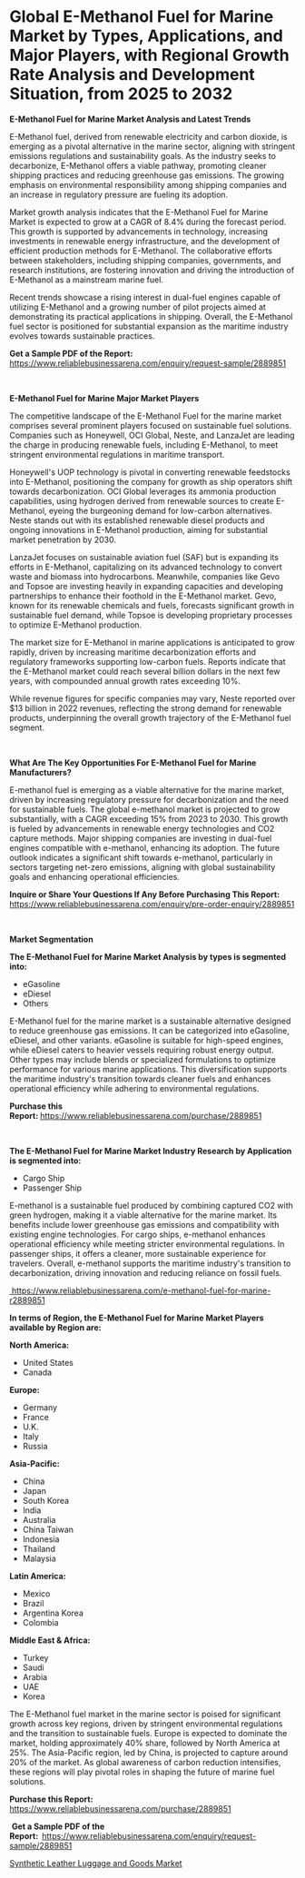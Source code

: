<p><h1>Global E-Methanol Fuel for Marine Market by Types, Applications, and Major Players, with Regional Growth Rate Analysis and Development Situation, from 2025 to 2032</h1></p><p><strong>E-Methanol Fuel for Marine Market Analysis and Latest Trends</strong></p>
<p><p>E-Methanol fuel, derived from renewable electricity and carbon dioxide, is emerging as a pivotal alternative in the marine sector, aligning with stringent emissions regulations and sustainability goals. As the industry seeks to decarbonize, E-Methanol offers a viable pathway, promoting cleaner shipping practices and reducing greenhouse gas emissions. The growing emphasis on environmental responsibility among shipping companies and an increase in regulatory pressure are fueling its adoption.</p><p>Market growth analysis indicates that the E-Methanol Fuel for Marine Market is expected to grow at a CAGR of 8.4% during the forecast period. This growth is supported by advancements in technology, increasing investments in renewable energy infrastructure, and the development of efficient production methods for E-Methanol. The collaborative efforts between stakeholders, including shipping companies, governments, and research institutions, are fostering innovation and driving the introduction of E-Methanol as a mainstream marine fuel.</p><p>Recent trends showcase a rising interest in dual-fuel engines capable of utilizing E-Methanol and a growing number of pilot projects aimed at demonstrating its practical applications in shipping. Overall, the E-Methanol fuel sector is positioned for substantial expansion as the maritime industry evolves towards sustainable practices.</p></p>
<p><strong>Get a Sample PDF of the Report:&nbsp;</strong> <a href="https://www.reliablebusinessarena.com/enquiry/request-sample/2889851?utm_campaign=2566&utm_medium=2&utm_source=Github&utm_content=ia&utm_term=14032025&utm_id=e-methanol-fuel-for-marine">https://www.reliablebusinessarena.com/enquiry/request-sample/2889851</a></p>
<p>&nbsp;</p>
<p><strong>E-Methanol Fuel for Marine Major Market Players</strong></p>
<p><p>The competitive landscape of the E-Methanol Fuel for the marine market comprises several prominent players focused on sustainable fuel solutions. Companies such as Honeywell, OCI Global, Neste, and LanzaJet are leading the charge in producing renewable fuels, including E-Methanol, to meet stringent environmental regulations in maritime transport.</p><p>Honeywell's UOP technology is pivotal in converting renewable feedstocks into E-Methanol, positioning the company for growth as ship operators shift towards decarbonization. OCI Global leverages its ammonia production capabilities, using hydrogen derived from renewable sources to create E-Methanol, eyeing the burgeoning demand for low-carbon alternatives. Neste stands out with its established renewable diesel products and ongoing innovations in E-Methanol production, aiming for substantial market penetration by 2030.</p><p>LanzaJet focuses on sustainable aviation fuel (SAF) but is expanding its efforts in E-Methanol, capitalizing on its advanced technology to convert waste and biomass into hydrocarbons. Meanwhile, companies like Gevo and Topsoe are investing heavily in expanding capacities and developing partnerships to enhance their foothold in the E-Methanol market. Gevo, known for its renewable chemicals and fuels, forecasts significant growth in sustainable fuel demand, while Topsoe is developing proprietary processes to optimize E-Methanol production.</p><p>The market size for E-Methanol in marine applications is anticipated to grow rapidly, driven by increasing maritime decarbonization efforts and regulatory frameworks supporting low-carbon fuels. Reports indicate that the E-Methanol market could reach several billion dollars in the next few years, with compounded annual growth rates exceeding 10%.</p><p>While revenue figures for specific companies may vary, Neste reported over $13 billion in 2022 revenues, reflecting the strong demand for renewable products, underpinning the overall growth trajectory of the E-Methanol fuel segment.</p></p>
<p>&nbsp;</p>
<p><strong>What Are The Key Opportunities For E-Methanol Fuel for Marine Manufacturers?</strong></p>
<p><p>E-methanol fuel is emerging as a viable alternative for the marine market, driven by increasing regulatory pressure for decarbonization and the need for sustainable fuels. The global e-methanol market is projected to grow substantially, with a CAGR exceeding 15% from 2023 to 2030. This growth is fueled by advancements in renewable energy technologies and CO2 capture methods. Major shipping companies are investing in dual-fuel engines compatible with e-methanol, enhancing its adoption. The future outlook indicates a significant shift towards e-methanol, particularly in sectors targeting net-zero emissions, aligning with global sustainability goals and enhancing operational efficiencies.</p></p>
<p><strong>Inquire or Share Your Questions If Any Before Purchasing This Report:</strong> <a href="https://www.reliablebusinessarena.com/enquiry/pre-order-enquiry/2889851?utm_campaign=2566&utm_medium=2&utm_source=Github&utm_content=ia&utm_term=14032025&utm_id=e-methanol-fuel-for-marine">https://www.reliablebusinessarena.com/enquiry/pre-order-enquiry/2889851</a></p>
<p>&nbsp;</p>
<p><strong>Market Segmentation</strong></p>
<p><strong>The E-Methanol Fuel for Marine Market Analysis by types is segmented into:</strong></p>
<p><ul><li>eGasoline</li><li>eDiesel</li><li>Others</li></ul></p>
<p><p>E-Methanol fuel for the marine market is a sustainable alternative designed to reduce greenhouse gas emissions. It can be categorized into eGasoline, eDiesel, and other variants. eGasoline is suitable for high-speed engines, while eDiesel caters to heavier vessels requiring robust energy output. Other types may include blends or specialized formulations to optimize performance for various marine applications. This diversification supports the maritime industry's transition towards cleaner fuels and enhances operational efficiency while adhering to environmental regulations.</p></p>
<p><strong>Purchase this Report:&nbsp;</strong><a href="https://www.reliablebusinessarena.com/purchase/2889851?utm_campaign=2566&utm_medium=2&utm_source=Github&utm_content=ia&utm_term=14032025&utm_id=e-methanol-fuel-for-marine">https://www.reliablebusinessarena.com/purchase/2889851</a></p>
<p>&nbsp;</p>
<p><strong>The E-Methanol Fuel for Marine Market Industry Research by Application is segmented into:</strong></p>
<p><ul><li>Cargo Ship</li><li>Passenger Ship</li></ul></p>
<p><p>E-methanol is a sustainable fuel produced by combining captured CO2 with green hydrogen, making it a viable alternative for the marine market. Its benefits include lower greenhouse gas emissions and compatibility with existing engine technologies. For cargo ships, e-methanol enhances operational efficiency while meeting stricter environmental regulations. In passenger ships, it offers a cleaner, more sustainable experience for travelers. Overall, e-methanol supports the maritime industry's transition to decarbonization, driving innovation and reducing reliance on fossil fuels.</p></p>
<p><a href="https://www.reliablebusinessarena.com/e-methanol-fuel-for-marine-r2889851?utm_campaign=2566&utm_medium=2&utm_source=Github&utm_content=ia&utm_term=14032025&utm_id=e-methanol-fuel-for-marine">&nbsp;https://www.reliablebusinessarena.com/e-methanol-fuel-for-marine-r2889851</a></p>
<p><strong>In terms of Region, the E-Methanol Fuel for Marine Market Players available by Region are:</strong></p>
<p>
    <p> <strong> North America: </strong>
        <ul>
            <li>United States</li>
            <li>Canada</li>
        </ul>
        </p> 
    <p> <strong> Europe: </strong>
        <ul>
            <li>Germany</li>
            <li>France</li>
            <li>U.K.</li>
            <li>Italy</li>
            <li>Russia</li>
        </ul>
        </p> 
    <p> <strong> Asia-Pacific: </strong>
        <ul>
            <li>China</li>
            <li>Japan</li>
            <li>South Korea</li>
            <li>India</li>
            <li>Australia</li>
            <li>China Taiwan</li>
            <li>Indonesia</li>
            <li>Thailand</li>
            <li>Malaysia</li>
        </ul>
        </p> 
    <p> <strong> Latin America: </strong>
        <ul>
            <li>Mexico</li>
            <li>Brazil</li>
            <li>Argentina Korea</li>
            <li>Colombia</li>
        </ul>
        </p> 
    <p> <strong> Middle East & Africa: </strong>
        <ul>
            <li>Turkey</li>
            <li>Saudi</li>
            <li>Arabia</li>
            <li>UAE</li>
            <li>Korea</li>
        </ul>
    </p>
    </p>
<p><p>The E-Methanol fuel market in the marine sector is poised for significant growth across key regions, driven by stringent environmental regulations and the transition to sustainable fuels. Europe is expected to dominate the market, holding approximately 40% share, followed by North America at 25%. The Asia-Pacific region, led by China, is projected to capture around 20% of the market. As global awareness of carbon reduction intensifies, these regions will play pivotal roles in shaping the future of marine fuel solutions.</p></p>
<p><strong>Purchase this Report: </strong><a href="https://www.reliablebusinessarena.com/purchase/2889851?utm_campaign=2566&utm_medium=2&utm_source=Github&utm_content=ia&utm_term=14032025&utm_id=e-methanol-fuel-for-marine">https://www.reliablebusinessarena.com/purchase/2889851</a></p>
<p>&nbsp;<strong>Get a Sample PDF of the Report:&nbsp;&nbsp;</strong><a href="https://www.reliablebusinessarena.com/enquiry/request-sample/2889851?utm_campaign=2566&utm_medium=2&utm_source=Github&utm_content=ia&utm_term=14032025&utm_id=e-methanol-fuel-for-marine">https://www.reliablebusinessarena.com/enquiry/request-sample/2889851</a></p>
<p><strong></strong></p>
<p><p><a href="https://github.com/boitafbg/Market-Research-Report-List-1/blob/main/synthetic-leather-luggage-and-goods-market.md?utm_campaign=2566&utm_medium=2&utm_source=Github&utm_content=ia&utm_term=14032025&utm_id=e-methanol-fuel-for-marine">Synthetic Leather Luggage and Goods Market</a></p></p>